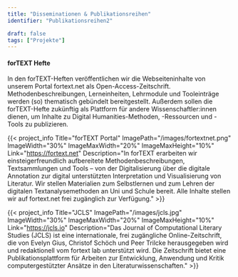 ```yaml
---
title: "Disseminationen & Publikationsreihen"
identifier: "Publikationsreihen2"

draft: false
tags: ["Projekte"]
---
```


#### forTEXT Hefte
In den forTEXT-Heften veröffentlichen wir die Webseiteninhalte von unserem Portal fortext.net als Open-Access-Zeitschrift. Methodenbeschreibungen, Lerneinheiten, Lehrmodule und Tooleinträge werden (so) thematisch gebündelt bereitgestellt. Außerdem sollen die forTEXT-Hefte zukünftig als Plattform für andere Wissenschaftler:innen dienen, um Inhalte zu Digital Humanities-Methoden, -Ressourcen und -Tools zu publizieren.

{{< project_info
    Title="forTEXT Portal"
    ImagePath="/images/fortextnet.png"
    ImageWidth="30%"
    ImageMaxWidth="20%"
    ImageMaxHeight="10%"
    Link="https://fortext.net"
    Description="In forTEXT erarbeiten wir einsteigerfreundlich aufbereitete Methodenbeschreibungen, Textsammlungen und Tools – von der Digitalisierung über die digitale Annotation zur digital unterstützten Interpretation und Visualisierung von Literatur. Wir stellen Materialien zum Selbstlernen und zum Lehren der digitalen Textanalysemethoden an Uni und Schule bereit. Alle Inhalte stellen wir auf fortext.net frei zugänglich zur Verfügung." >}}

{{< project_info
    Title="JCLS"
    ImagePath="/images/jcls.jpg"
    ImageWidth="30%"
    ImageMaxWidth="20%"
    ImageMaxHeight="10%"
    Link="https://jcls.io"
    Description="Das Journal of Computational Literary Studies (JCLS) ist eine internationale, frei zugängliche Online-Zeitschrift, die von Evelyn Gius, Christof Schöch und Peer Trilcke herausgegeben wird und redaktionell vom fortext lab unterstützt wird. Die Zeitschrift bietet eine Publikationsplattform für Arbeiten zur Entwicklung, Anwendung und Kritik computergestützter Ansätze in den Literaturwissenschaften." >}}